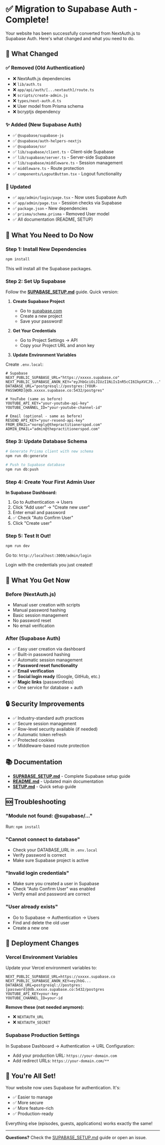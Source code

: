 # ✅ Migration to Supabase Auth - Complete!

Your website has been successfully converted from NextAuth.js to Supabase Auth. Here's what changed and what you need to do.

## 🎉 What Changed

### ✅ Removed (Old Authentication)
- ❌ NextAuth.js dependencies
- ❌ `lib/auth.ts` 
- ❌ `app/api/auth/[...nextauth]/route.ts`
- ❌ `scripts/create-admin.js`
- ❌ `types/next-auth.d.ts`
- ❌ User model from Prisma schema
- ❌ bcryptjs dependency

### ✨ Added (New Supabase Auth)
- ✅ `@supabase/supabase-js`
- ✅ `@supabase/auth-helpers-nextjs`
- ✅ `@supabase/ssr`
- ✅ `lib/supabase/client.ts` - Client-side Supabase
- ✅ `lib/supabase/server.ts` - Server-side Supabase
- ✅ `lib/supabase/middleware.ts` - Session management
- ✅ `middleware.ts` - Route protection
- ✅ `components/LogoutButton.tsx` - Logout functionality

### 🔄 Updated
- ✅ `app/admin/login/page.tsx` - Now uses Supabase Auth
- ✅ `app/admin/page.tsx` - Session checks via Supabase
- ✅ `package.json` - New dependencies
- ✅ `prisma/schema.prisma` - Removed User model
- ✅ All documentation (README, SETUP)

## 📝 What You Need to Do Now

### Step 1: Install New Dependencies

```bash
npm install
```

This will install all the Supabase packages.

### Step 2: Set Up Supabase

Follow the **[SUPABASE_SETUP.md](./SUPABASE_SETUP.md)** guide. Quick version:

1. **Create Supabase Project**
   - Go to [supabase.com](https://supabase.com)
   - Create a new project
   - Save your password!

2. **Get Your Credentials**
   - Go to Project Settings → API
   - Copy your Project URL and anon key

3. **Update Environment Variables**

Create `.env.local`:

```env
# Supabase
NEXT_PUBLIC_SUPABASE_URL="https://xxxxx.supabase.co"
NEXT_PUBLIC_SUPABASE_ANON_KEY="eyJhbGciOiJIUzI1NiIsInR5cCI6IkpXVCJ9..."
DATABASE_URL="postgresql://postgres:[YOUR-PASSWORD]@db.xxxxx.supabase.co:5432/postgres"

# YouTube (same as before)
YOUTUBE_API_KEY="your-youtube-api-key"
YOUTUBE_CHANNEL_ID="your-youtube-channel-id"

# Email (optional - same as before)
RESEND_API_KEY="your-resend-api-key"
FROM_EMAIL="noreply@thepractitionerspod.com"
ADMIN_EMAIL="admin@thepractitionerspod.com"
```

### Step 3: Update Database Schema

```bash
# Generate Prisma client with new schema
npm run db:generate

# Push to Supabase database
npm run db:push
```

### Step 4: Create Your First Admin User

**In Supabase Dashboard:**
1. Go to Authentication → Users
2. Click "Add user" → "Create new user"
3. Enter email and password
4. ✅ Check "Auto Confirm User"
5. Click "Create user"

### Step 5: Test It Out!

```bash
npm run dev
```

Go to: `http://localhost:3000/admin/login`

Login with the credentials you just created!

## 🎁 What You Get Now

### Before (NextAuth.js)
- Manual user creation with scripts
- Manual password hashing
- Basic session management
- No password reset
- No email verification

### After (Supabase Auth)
- ✅ Easy user creation via dashboard
- ✅ Built-in password hashing
- ✅ Automatic session management
- ✅ **Password reset functionality**
- ✅ **Email verification**
- ✅ **Social login ready** (Google, GitHub, etc.)
- ✅ **Magic links** (passwordless)
- ✅ One service for database + auth

## 🔒 Security Improvements

- ✅ Industry-standard auth practices
- ✅ Secure session management
- ✅ Row-level security available (if needed)
- ✅ Automatic token refresh
- ✅ Protected cookies
- ✅ Middleware-based route protection

## 📚 Documentation

- **[SUPABASE_SETUP.md](./SUPABASE_SETUP.md)** - Complete Supabase setup guide
- **[README.md](./README.md)** - Updated main documentation
- **[SETUP.md](./SETUP.md)** - Quick setup guide

## 🆘 Troubleshooting

### "Module not found: @supabase/..."
Run: `npm install`

### "Cannot connect to database"
- Check your DATABASE_URL in `.env.local`
- Verify password is correct
- Make sure Supabase project is active

### "Invalid login credentials"
- Make sure you created a user in Supabase
- Check "Auto Confirm User" was enabled
- Verify email and password are correct

### "User already exists"
- Go to Supabase → Authentication → Users
- Find and delete the old user
- Create a new one

## 🚀 Deployment Changes

### Vercel Environment Variables

Update your Vercel environment variables to:

```
NEXT_PUBLIC_SUPABASE_URL=https://xxxxx.supabase.co
NEXT_PUBLIC_SUPABASE_ANON_KEY=eyJhbG...
DATABASE_URL=postgresql://postgres:[password]@db.xxxxx.supabase.co:5432/postgres
YOUTUBE_API_KEY=your-key
YOUTUBE_CHANNEL_ID=your-id
```

**Remove these (not needed anymore):**
- ❌ `NEXTAUTH_URL`
- ❌ `NEXTAUTH_SECRET`

### Supabase Production Settings

In Supabase Dashboard → Authentication → URL Configuration:
- Add your production URL: `https://your-domain.com`
- Add redirect URLs: `https://your-domain.com/**`

## 🎊 You're All Set!

Your website now uses Supabase for authentication. It's:
- ✅ Easier to manage
- ✅ More secure
- ✅ More feature-rich
- ✅ Production-ready

Everything else (episodes, guests, applications) works exactly the same!

---

**Questions?** Check the [SUPABASE_SETUP.md](./SUPABASE_SETUP.md) guide or open an issue.

